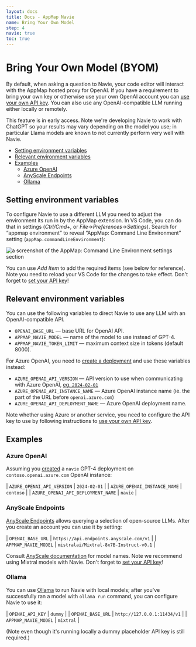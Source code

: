```yaml
---
layout: docs
title: Docs - AppMap Navie
name: Bring Your Own Model
step: 4
navie: true
toc: true
---
```


# Bring Your Own Model (BYOM)

By default, when asking a question to Navie, your code editor will interact with
the AppMap hosted proxy for OpenAI.  If you have a requirement to bring your own
key or otherwise use your own OpenAI account you can [use your own API 
key](/docs/navie/bring-your-own-key). You can also use any OpenAI-compatible LLM
running either locally or remotely. 

This feature is in early access. Note we're developing Navie to work with
ChatGPT so your results may vary depending on the model you use; in particular
Llama models are known to not currently perform very well with Navie.

- [Setting environment variables](#setting-environment-variables)
- [Relevant environment variables](#relevant-environment-variables)
- [Examples](#examples)
  - [Azure OpenAI](#azure-openai)
  - [AnyScale Endpoints](#anyscale-endpoints)
  - [Ollama](#ollama)

## Setting environment variables

To configure Navie to use a different LLM you need to adjust the environment
its run in by the AppMap extension. In VS Code, you can do that in settings
(*Ctrl/Cmd+,* or *File*→*Preferences*→*Settings*). Search for “appmap
environment” to reveal “AppMap: Command Line Environment” setting
(`appMap.commandLineEnvironment`):

![a screenshot of the AppMap: Command Line Environment settings section](/assets/img/docs/navie-environment.png)

You can use *Add Item* to add the required items (see below for reference). Note
you need to reload your VS Code for the changes to take effect. Don't forget to
[set your API key](/docs/navie/bring-your-own-key)!

## Relevant environment variables

You can use the following variables to direct Navie to use any LLM with an OpenAI-compatible API.

* `OPENAI_BASE_URL` — base URL for OpenAI API.
* `APPMAP_NAVIE_MODEL` — name of the model to use instead of GPT-4.
* `APPMAP_NAVIE_TOKEN_LIMIT` — maximum context size in tokens (default 8000).

For Azure OpenAI, you need to [create a deployment](https://learn.microsoft.com/en-us/azure/ai-services/openai/how-to/create-resource) and use these variables instead:

* `AZURE_OPENAI_API_VERSION` — API version to use when communicating with Azure OpenAI, [eg. `2024-02-01`](https://learn.microsoft.com/en-us/azure/ai-services/openai/api-version-deprecation)
* `AZURE_OPENAI_API_INSTANCE_NAME` — Azure OpenAI instance name (ie. the part of the URL before `openai.azure.com`)
* `AZURE_OPENAI_API_DEPLOYMENT_NAME` — Azure OpenAI deployment name.

Note whether using Azure or another service, you need to configure the API key to
use by following instructions to [use your own API key](/docs/navie/bring-your-own-key).

## Examples

### Azure OpenAI

Assuming you [created](https://learn.microsoft.com/en-us/azure/ai-services/openai/how-to/create-resource) a `navie` GPT-4 deployment on `contoso.openai.azure.com` OpenAI instance:

| `AZURE_OPENAI_API_VERSION` | `2024-02-01` |
| `AZURE_OPENAI_INSTANCE_NAME` | `contoso` |
| `AZURE_OPENAI_API_DEPLOYMENT_NAME` | `navie` |

### AnyScale Endpoints

[AnyScale Endpoints](https://www.anyscale.com/endpoints) allows querying a
selection of open-source LLMs. After you create an account you can use it by
setting:

| `OPENAI_BASE_URL` | `https://api.endpoints.anyscale.com/v1` |
| `APPMAP_NAVIE_MODEL` | `mistralai/Mixtral-8x7B-Instruct-v0.1` |

Consult [AnyScale documentation](https://docs.endpoints.anyscale.com/) for model
names. Note we recommend using Mixtral models with Navie. Don't forget to [set
your API key](/docs/navie/bring-your-own-key)!

### Ollama

You can use [Ollama](https://ollama.com/) to run Navie with local models; after
you've successfully ran a model with `ollama run` command, you can configure
Navie to use it:

| `OPENAI_API_KEY` | `dummy` |
| `OPENAI_BASE_URL` | `http://127.0.0.1:11434/v1` |
| `APPMAP_NAVIE_MODEL` | `mixtral` |

(Note even though it's running locally a dummy placeholder API key is still required.)
